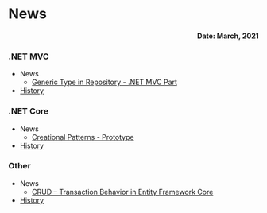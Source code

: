 # News
**<div align="right">Date: March, 2021</div>**

### .NET MVC
+ News
  - [Generic Type in Repository - .NET MVC Part](https://davidskyspace.com/generic-type-in-repository-net-mvc-part/)
+ [History](https://github.com/deadislove/Enterprise_MVC_WebApp/wiki/DotNET_MVC_OlderPost)
### .NET Core
+ News
  - [Creational Patterns - Prototype](https://davidskyspace.com/creational-patterns-prototype/)
+ [History](https://github.com/deadislove/Enterprise_MVC_WebApp/wiki/DotNET_Core_OlderPost)
### Other
+ News
  - [CRUD – Transaction Behavior in Entity Framework Core](https://davidskyspace.com/crud-transaction-behavior-in-entity-framework-core/)
+ [History](#)
